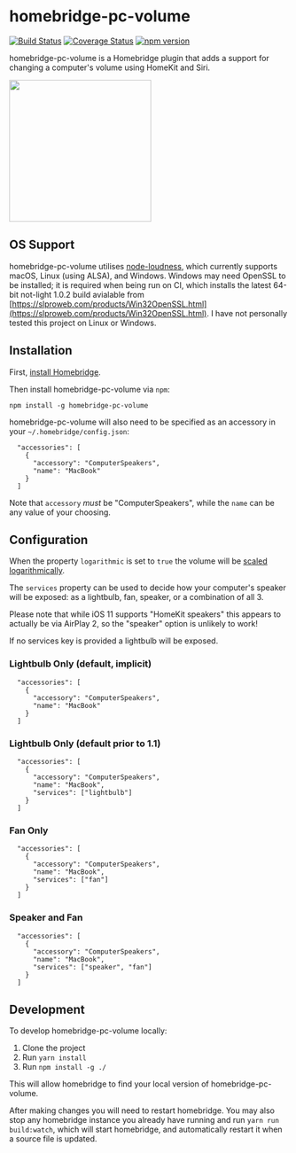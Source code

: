 # homebridge-pc-volume

[![Build Status](https://travis-ci.com/JosephDuffy/homebridge-pc-volume.svg?branch=master)](https://travis-ci.com/JosephDuffy/homebridge-pc-volume)
[![Coverage Status](https://coveralls.io/repos/github/JosephDuffy/homebridge-pc-volume/badge.svg?branch=master)](https://coveralls.io/github/JosephDuffy/homebridge-pc-volume?branch=master)
[![npm version](https://img.shields.io/npm/v/homebridge-pc-volume.svg)](https://www.npmjs.com/package/homebridge-pc-volume)

homebridge-pc-volume is a Homebridge plugin that adds a support for changing a computer's volume using HomeKit and Siri.

<img src="https://raw.githubusercontent.com/JosephDuffy/homebridge-pc-volume/master/.github/demo.gif" height="256" width="256" />

## OS Support

homebridge-pc-volume utilises [node-loudness](https://github.com/LinusU/node-loudness), which currently supports macOS, Linux (using ALSA), and Windows. Windows may need OpenSSL to be installed; it is required when being run on CI, which installs the latest 64-bit not-light 1.0.2 build avialable from [https://slproweb.com/products/Win32OpenSSL.html](https://slproweb.com/products/Win32OpenSSL.html). I have not personally tested this project on Linux or Windows.

## Installation

First, [install Homebridge](https://github.com/nfarina/homebridge#installation).

Then install homebridge-pc-volume via `npm`:

`npm install -g homebridge-pc-volume`

homebridge-pc-volume will also need to be specified as an accessory in your `~/.homebridge/config.json`:

```
  "accessories": [
    {
      "accessory": "ComputerSpeakers",
      "name": "MacBook"
    }
  ]
```

Note that `accessory` _must_ be "ComputerSpeakers", while the `name` can be any value of your choosing.

## Configuration

When the property `logarithmic` is set to `true` the volume will be [scaled logarithmically](https://www.wolframalpha.com/input/?i=100*(log10(1%2Bx)%2F2)+from+x%3D0+to+100).

The `services` property can be used to decide how your computer's speaker will be exposed: as a lightbulb, fan, speaker, or a combination of all 3.

Please note that while iOS 11 supports "HomeKit speakers" this appears to actually be via AirPlay 2, so the "speaker" option is unlikely to work!

If no services key is provided a lightbulb will be exposed.

### Lightbulb Only (default, implicit)

```
  "accessories": [
    {
      "accessory": "ComputerSpeakers",
      "name": "MacBook"
    }
  ]
```

### Lightbulb Only (default prior to 1.1)

```
  "accessories": [
    {
      "accessory": "ComputerSpeakers",
      "name": "MacBook",
      "services": ["lightbulb"]
    }
  ]
```

### Fan Only

```
  "accessories": [
    {
      "accessory": "ComputerSpeakers",
      "name": "MacBook",
      "services": ["fan"]
    }
  ]
```

### Speaker and Fan

```
  "accessories": [
    {
      "accessory": "ComputerSpeakers",
      "name": "MacBook",
      "services": ["speaker", "fan"]
    }
  ]
```

## Development

To develop homebridge-pc-volume locally:

1. Clone the project
2. Run `yarn install`
3. Run `npm install -g ./`

This will allow homebridge to find your local version of homebridge-pc-volume.

After making changes you will need to restart homebridge. You may also stop any homebridge instance you already have running and run `yarn run build:watch`, which will start homebridge, and automatically restart it when a source file is updated.
